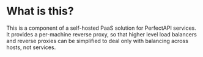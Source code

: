 # What is this?

This is a component of a self-hosted PaaS solution for PerfectAPI services.  It provides a per-machine reverse proxy, so that higher level load balancers and reverse proxies can be simplified to deal only with balancing across hosts, not services.